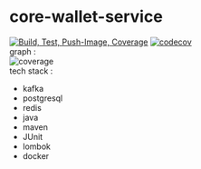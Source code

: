# core-wallet-service
[![Build, Test, Push-Image, Coverage](https://github.com/MRdyRy/core-wallet-service/actions/workflows/maven.yml/badge.svg)](https://github.com/MRdyRy/core-wallet-service/actions/workflows/maven.yml)
[![codecov](https://codecov.io/gh/MRdyRy/core-wallet-service/graph/badge.svg?token=06P5JL1P7T)](https://codecov.io/gh/MRdyRy/core-wallet-service)
<br/>graph :<br/>
<img src="https://codecov.io/gh/MRdyRy/core-wallet-service/graphs/icicle.svg?token=06P5JL1P7T" width="auto" alt="coverage"/> <br/>
tech stack :
- kafka
- postgresql
- redis
- java
- maven
- JUnit
- lombok
- docker
